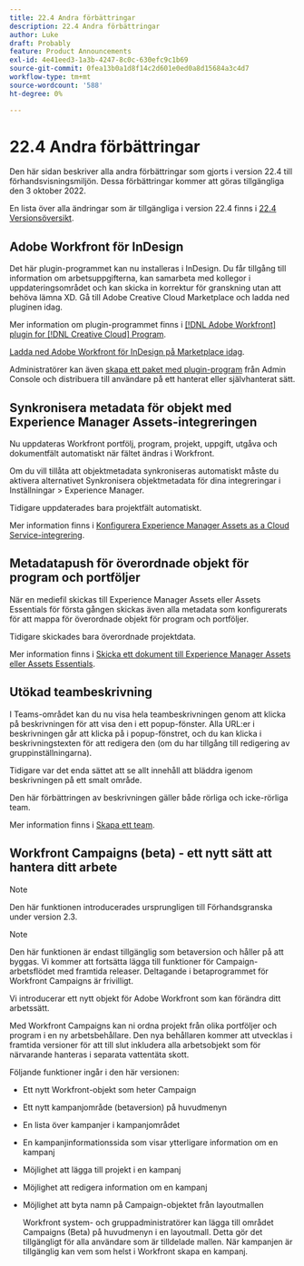```yaml
---
title: 22.4 Andra förbättringar
description: 22.4 Andra förbättringar
author: Luke
draft: Probably
feature: Product Announcements
exl-id: 4e41eed3-1a3b-4247-8c0c-630efc9c1b69
source-git-commit: 0fea13b0a1d8f14c2d601e0ed0a8d15684a3c4d7
workflow-type: tm+mt
source-wordcount: '588'
ht-degree: 0%

---
```


# 22.4 Andra förbättringar

Den här sidan beskriver alla andra förbättringar som gjorts i version 22.4 till förhandsvisningsmiljön. Dessa förbättringar kommer att göras tillgängliga den 3 oktober 2022.

En lista över alla ändringar som är tillgängliga i version 22.4 finns i [22.4 Versionsöversikt](/help/quicksilver/product-announcements/product-releases/22.4-release-activity/22-4-release-overview.md).

## Adobe Workfront för InDesign

Det här plugin-programmet kan nu installeras i InDesign. Du får tillgång till information om arbetsuppgifterna, kan samarbeta med kollegor i uppdateringsområdet och kan skicka in korrektur för granskning utan att behöva lämna XD. Gå till Adobe Creative Cloud Marketplace och ladda ned pluginen idag.

Mer information om plugin-programmet finns i [[!DNL Adobe Workfront] plugin for [!DNL Creative Cloud] Program](/help/quicksilver/workfront-integrations-and-apps/adobe-workfront-for-creative-cloud/wf-adobe-cc.md).

[Ladda ned Adobe Workfront för InDesign på Marketplace idag](https://exchange.adobe.com/apps/cc/108938/adobe-workfront-for-indesign).

Administratörer kan även [skapa ett paket med plugin-program](https://helpx.adobe.com/in/enterprise/using/manage-extensions.html) från Admin Console och distribuera till användare på ett hanterat eller självhanterat sätt.

## Synkronisera metadata för objekt med Experience Manager Assets-integreringen

Nu uppdateras Workfront portfölj, program, projekt, uppgift, utgåva och dokumentfält automatiskt när fältet ändras i Workfront.

Om du vill tillåta att objektmetadata synkroniseras automatiskt måste du aktivera alternativet Synkronisera objektmetadata för dina integreringar i Inställningar > Experience Manager.

Tidigare uppdaterades bara projektfält automatiskt.

Mer information finns i [Konfigurera Experience Manager Assets as a Cloud Service-integrering](/help/quicksilver/administration-and-setup/configure-integrations/configure-aacs-integration.md).

## Metadatapush för överordnade objekt för program och portföljer

När en mediefil skickas till Experience Manager Assets eller Assets Essentials för första gången skickas även alla metadata som konfigurerats för att mappa för överordnade objekt för program och portföljer.

Tidigare skickades bara överordnade projektdata.

Mer information finns i [Skicka ett dokument till Experience Manager Assets eller Assets Essentials](/help/quicksilver/documents/adobe-workfront-for-experience-manager-assets-essentials/send-to-aem.md).

## Utökad teambeskrivning

I Teams-området kan du nu visa hela teambeskrivningen genom att klicka på beskrivningen för att visa den i ett popup-fönster. Alla URL:er i beskrivningen går att klicka på i popup-fönstret, och du kan klicka i beskrivningstexten för att redigera den (om du har tillgång till redigering av gruppinställningarna).

Tidigare var det enda sättet att se allt innehåll att bläddra igenom beskrivningen på ett smalt område.

Den här förbättringen av beskrivningen gäller både rörliga och icke-rörliga team.

Mer information finns i [Skapa ett team](/help/quicksilver/people-teams-and-groups/create-and-manage-teams/create-a-team.md).

## Workfront Campaigns (beta) - ett nytt sätt att hantera ditt arbete

>[!NOTE]
>
>Den här funktionen introducerades ursprungligen till Förhandsgranska under version 2.3.

>[!NOTE]
>
>Den här funktionen är endast tillgänglig som betaversion och håller på att byggas. Vi kommer att fortsätta lägga till funktioner för Campaign-arbetsflödet med framtida releaser. Deltagande i betaprogrammet för Workfront Campaigns är frivilligt.

Vi introducerar ett nytt objekt för Adobe Workfront som kan förändra ditt arbetssätt.

Med Workfront Campaigns kan ni ordna projekt från olika portföljer och program i en ny arbetsbehållare. Den nya behållaren kommer att utvecklas i framtida versioner för att till slut inkludera alla arbetsobjekt som för närvarande hanteras i separata vattentäta skott.

Följande funktioner ingår i den här versionen:

* Ett nytt Workfront-objekt som heter Campaign

* Ett nytt kampanjområde (betaversion) på huvudmenyn

* En lista över kampanjer i kampanjområdet

* En kampanjinformationssida som visar ytterligare information om en kampanj

* Möjlighet att lägga till projekt i en kampanj

* Möjlighet att redigera information om en kampanj

* Möjlighet att byta namn på Campaign-objektet från layoutmallen

   Workfront system- och gruppadministratörer kan lägga till området Campaigns (Beta) på huvudmenyn i en layoutmall. Detta gör det tillgängligt för alla användare som är tilldelade mallen. När kampanjen är tillgänglig kan vem som helst i Workfront skapa en kampanj.


